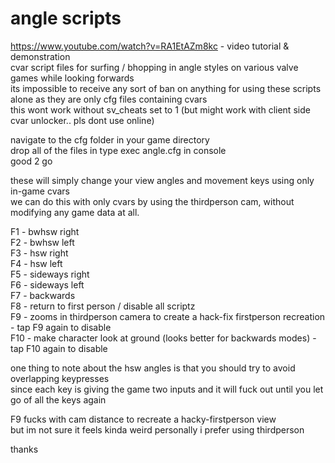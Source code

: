 # angle scripts  
https://www.youtube.com/watch?v=RA1EtAZm8kc - video tutorial & demonstration    
cvar script files for surfing / bhopping in angle styles on various valve games while looking forwards   
its impossible to receive any sort of ban on anything for using these scripts alone as they are only cfg files containing cvars  
this wont work without sv_cheats set to 1 (but might work with client side cvar unlocker.. pls dont use online)  
  
navigate to the cfg folder in your game directory   
drop all of the files in
type exec angle.cfg in console  
good 2 go  
  
these will simply change your view angles and movement keys using only in-game cvars  
we can do this with only cvars by using the thirdperson cam, without modifying any game data at all.  
  
F1 - bwhsw right  
F2 - bwhsw left  
F3 - hsw right  
F4 - hsw left  
F5 - sideways right  
F6 - sideways left  
F7 - backwards  
F8 - return to first person / disable all scriptz  
F9 - zooms in thirdperson camera to create a hack-fix firstperson recreation - tap F9 again to disable  
F10 - make character look at ground (looks better for backwards modes) - tap F10 again to disable  
  
one thing to note about the hsw angles is that you should try to avoid overlapping keypresses  
since each key is giving the game two inputs and it will fuck out until you let go of all the keys again  
  
F9 fucks with cam distance to recreate a hacky-firstperson view  
but im not sure it feels kinda weird personally i prefer using thirdperson  
  
thanks
